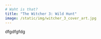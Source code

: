 ```yaml
---
# Waht is that?
title: "The Witcher 3: Wild Hunt"
image: /static/img/witcher_3_cover_art.jpg
---
```

dfgdfgfdg